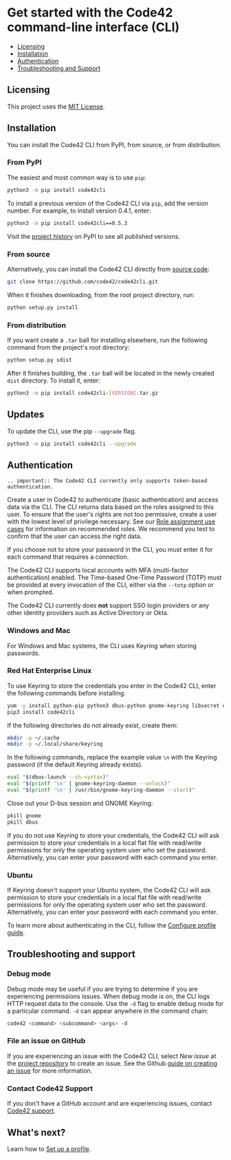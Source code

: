 # Get started with the Code42 command-line interface (CLI)

* [Licensing](#licensing)
* [Installation](#installation)
* [Authentication](#authentication)
* [Troubleshooting and Support](#troubleshooting-and-support)

## Licensing

This project uses the [MIT License](https://github.com/code42/code42cli/blob/main/LICENSE.md).

## Installation

You can install the Code42 CLI from PyPI, from source, or from distribution.

### From PyPI

The easiest and most common way is to use `pip`:

```bash
python3 -m pip install code42cli
```

To install a previous version of the Code42 CLI via `pip`, add the version number. For example, to install version
0.4.1, enter:

```bash
python3 -m pip install code42cli==0.5.3
```

Visit the [project history](https://pypi.org/project/code42cli/#history) on PyPI to see all published versions.

### From source

Alternatively, you can install the Code42 CLI directly from [source code](https://github.com/code42/code42cli):

```bash
git clone https://github.com/code42/code42cli.git
```

When it finishes downloading, from the root project directory, run:

```bash
python setup.py install
```

### From distribution

If you want create a `.tar` ball for installing elsewhere, run the following command from the project's root directory:

```bash
python setup.py sdist
```

After it finishes building, the `.tar` ball will be located in the newly created `dist` directory. To install it, enter:

```bash
python3 -m pip install code42cli-[VERSION].tar.gz
```

## Updates

To update the CLI, use the pip `--upgrade` flag.

```bash
python3 -m pip install code42cli --upgrade
```

## Authentication

```eval_rst
.. important:: The Code42 CLI currently only supports token-based authentication.
```

Create a user in Code42 to authenticate (basic authentication) and access data via the CLI. The CLI returns data based
on the roles assigned to this user. To ensure that the user's rights are not too permissive, create a user with the lowest
level of privilege necessary. See our [Role assignment use cases](https://support.code42.com/Administrator/Cloud/Monitoring_and_managing/Role_assignment_use_cases)
for information on recommended roles. We recommend you test to confirm that the user can access the right data.

If you choose not to store your password in the CLI, you must enter it for each command that requires a connection.

The Code42 CLI supports local accounts with MFA (multi-factor authentication) enabled. The Time-based One-Time
Password (TOTP) must be provided at every invocation of the CLI, either via the `--totp` option or when prompted.

The Code42 CLI currently does **not** support SSO login providers or any other identity providers such as Active
Directory or Okta.

### Windows and Mac

For Windows and Mac systems, the CLI uses Keyring when storing passwords.

### Red Hat Enterprise Linux

To use Keyring to store the credentials you enter in the Code42 CLI, enter the following commands before installing.
```bash
yum -y install python-pip python3 dbus-python gnome-keyring libsecret dbus-x11
pip3 install code42cli
```
If the following directories do not already exist, create them:
```bash
mkdir -p ~/.cache
mkdir -p ~/.local/share/keyring
```
In the following commands, replace the example value `\n` with the Keyring password (if the default Keyring already exists).
```bash
eval "$(dbus-launch --sh-syntax)"
eval "$(printf '\n' | gnome-keyring-daemon --unlock)"
eval "$(printf '\n' | /usr/bin/gnome-keyring-daemon --start)"
```
Close out your D-bus session and GNOME Keyring:
```bash
pkill gnome
pkill dbus
```
If you do not use Keyring to store your credentials, the Code42 CLI will ask permission to store your credentials in a local flat file with read/write permissions for only the operating system user who set the password. Alternatively, you can enter your password with each command you enter.

### Ubuntu
If Keyring doesn't support your Ubuntu system, the Code42 CLI will ask permission to store your credentials in a local flat file with read/write permissions for only the operating system user who set the password. Alternatively, you can enter your password with each command you enter.



To learn more about authenticating in the CLI, follow the [Configure profile guide](profile.md).

## Troubleshooting and support

### Debug mode

Debug mode may be useful if you are trying to determine if you are experiencing permissions issues. When debug mode is
on, the CLI logs HTTP request data to the console. Use the `-d` flag to enable debug mode for a particular command.
`-d` can appear anywhere in the command chain:

```bash
code42 <command> <subcommand> <args> -d
```

### File an issue on GitHub

If you are experiencing an issue with the Code42 CLI, select *New issue* at the
[project repository](https://github.com/code42/code42cli/issues) to create an issue. See the Github
[guide on creating an issue](https://help.github.com/en/github/managing-your-work-on-github/creating-an-issue) for more information.

### Contact Code42 Support

If you don't have a GitHub account and are experiencing issues, contact
[Code42 support](https://support.code42.com/).

## What's next?

Learn how to [Set up a profile](profile.md).
